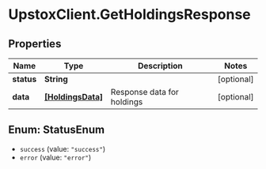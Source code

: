 # UpstoxClient.GetHoldingsResponse

## Properties
Name | Type | Description | Notes
------------ | ------------- | ------------- | -------------
**status** | **String** |  | [optional] 
**data** | [**[HoldingsData]**](HoldingsData.md) | Response data for holdings | [optional] 

<a name="StatusEnum"></a>
## Enum: StatusEnum

* `success` (value: `"success"`)
* `error` (value: `"error"`)

